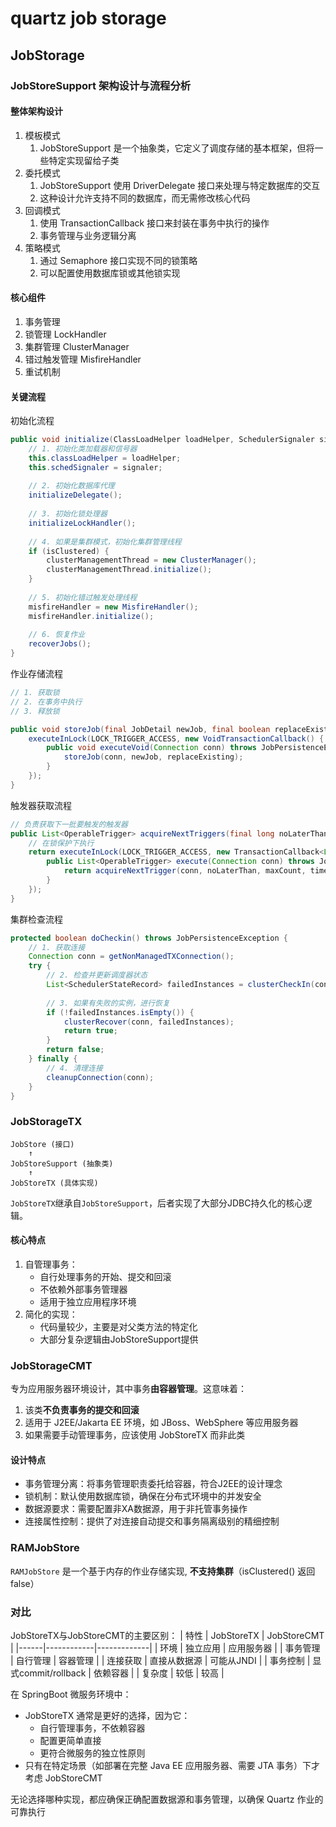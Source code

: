 # quartz job storage

## JobStorage

### JobStoreSupport 架构设计与流程分析

#### 整体架构设计

1. 模板模式
   1. JobStoreSupport 是一个抽象类，它定义了调度存储的基本框架，但将一些特定实现留给子类
2. 委托模式
   1. JobStoreSupport 使用 DriverDelegate 接口来处理与特定数据库的交互
   2. 这种设计允许支持不同的数据库，而无需修改核心代码
3. 回调模式
   1. 使用 TransactionCallback 接口来封装在事务中执行的操作
   2. 事务管理与业务逻辑分离
4. 策略模式
   1. 通过 Semaphore 接口实现不同的锁策略
   2. 可以配置使用数据库锁或其他锁实现

#### 核心组件

1. 事务管理
2. 锁管理 LockHandler
3. 集群管理 ClusterManager
4. 错过触发管理 MisfireHandler
5. 重试机制

#### 关键流程

初始化流程

``` java
public void initialize(ClassLoadHelper loadHelper, SchedulerSignaler signaler) throws SchedulerConfigException {
    // 1. 初始化类加载器和信号器
    this.classLoadHelper = loadHelper;
    this.schedSignaler = signaler;
    
    // 2. 初始化数据库代理
    initializeDelegate();
    
    // 3. 初始化锁处理器
    initializeLockHandler();
    
    // 4. 如果是集群模式，初始化集群管理线程
    if (isClustered) {
        clusterManagementThread = new ClusterManager();
        clusterManagementThread.initialize();
    }
    
    // 5. 初始化错过触发处理线程
    misfireHandler = new MisfireHandler();
    misfireHandler.initialize();
    
    // 6. 恢复作业
    recoverJobs();
}
```

作业存储流程

``` java
// 1. 获取锁
// 2. 在事务中执行
// 3. 释放锁

public void storeJob(final JobDetail newJob, final boolean replaceExisting) throws JobPersistenceException {
    executeInLock(LOCK_TRIGGER_ACCESS, new VoidTransactionCallback() {
        public void executeVoid(Connection conn) throws JobPersistenceException {
            storeJob(conn, newJob, replaceExisting);
        }
    });
}
```

触发器获取流程

``` java
// 负责获取下一批要触发的触发器
public List<OperableTrigger> acquireNextTriggers(final long noLaterThan, final int maxCount, final long timeWindow) throws JobPersistenceException {
    // 在锁保护下执行
    return executeInLock(LOCK_TRIGGER_ACCESS, new TransactionCallback<List<OperableTrigger>>() {
        public List<OperableTrigger> execute(Connection conn) throws JobPersistenceException {
            return acquireNextTrigger(conn, noLaterThan, maxCount, timeWindow);
        }
    });
}
```

集群检查流程

``` java
protected boolean doCheckin() throws JobPersistenceException {
    // 1. 获取连接
    Connection conn = getNonManagedTXConnection();
    try {
        // 2. 检查并更新调度器状态
        List<SchedulerStateRecord> failedInstances = clusterCheckIn(conn);
        
        // 3. 如果有失败的实例，进行恢复
        if (!failedInstances.isEmpty()) {
            clusterRecover(conn, failedInstances);
            return true;
        }
        return false;
    } finally {
        // 4. 清理连接
        cleanupConnection(conn);
    }
}
```

### JobStorageTX

``` text
JobStore (接口)
    ↑
JobStoreSupport (抽象类)
    ↑
JobStoreTX (具体实现)
```

`JobStoreTX`继承自`JobStoreSupport`，后者实现了大部分JDBC持久化的核心逻辑。

#### 核心特点

1. 自管理事务：
   - 自行处理事务的开始、提交和回滚
   - 不依赖外部事务管理器
   - 适用于独立应用程序环境
1. 简化的实现：
   - 代码量较少，主要是对父类方法的特定化
   - 大部分复杂逻辑由JobStoreSupport提供

### JobStorageCMT

专为应用服务器环境设计，其中事务**由容器管理**。这意味着：

1. 该类**不负责事务的提交和回滚**
2. 适用于 J2EE/Jakarta EE 环境，如 JBoss、WebSphere 等应用服务器
3. 如果需要手动管理事务，应该使用 JobStoreTX 而非此类

#### 设计特点

- 事务管理分离：将事务管理职责委托给容器，符合J2EE的设计理念
- 锁机制：默认使用数据库锁，确保在分布式环境中的并发安全
- 数据源要求：需要配置非XA数据源，用于非托管事务操作
- 连接属性控制：提供了对连接自动提交和事务隔离级别的精细控制

### RAMJobStore

`RAMJobStore` 是一个基于内存的作业存储实现, **不支持集群**（isClustered() 返回 false）

### 对比

JobStoreTX与JobStoreCMT的主要区别：
| 特性 | JobStoreTX | JobStoreCMT |
|------|------------|-------------|
| 环境 | 独立应用 | 应用服务器 |
| 事务管理 | 自行管理 | 容器管理 |
| 连接获取 | 直接从数据源 | 可能从JNDI |
| 事务控制 | 显式commit/rollback | 依赖容器 |
| 复杂度 | 较低 | 较高 |

在 SpringBoot 微服务环境中：

- JobStoreTX 通常是更好的选择，因为它：
  - 自行管理事务，不依赖容器
  - 配置更简单直接
  - 更符合微服务的独立性原则
- 只有在特定场景（如部署在完整 Java EE 应用服务器、需要 JTA 事务）下才考虑 JobStoreCMT

无论选择哪种实现，都应确保正确配置数据源和事务管理，以确保 Quartz 作业的可靠执行